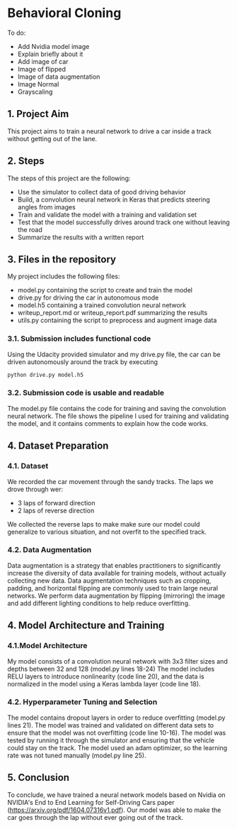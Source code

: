 # **Behavioral Cloning** 

To do:
* Add Nvidia model image
* Explain briefly about it
* Add image of car
* Image of flipped
* Image of data augmentation
* Image Normal
* Grayscaling


## 1. Project Aim

This project aims to train a neural network to drive a car inside a track without getting out of the lane.

## 2. Steps

The steps of this project are the following:
* Use the simulator to collect data of good driving behavior
* Build, a convolution neural network in Keras that predicts steering angles from images
* Train and validate the model with a training and validation set
* Test that the model successfully drives around track one without leaving the road
* Summarize the results with a written report


[//]: # (Image References)

[image1]: ./examples/placeholder.png "Model Visualization"
[image2]: ./examples/placeholder.png "Grayscaling"
[image3]: ./examples/placeholder_small.png "Recovery Image"
[image4]: ./examples/placeholder_small.png "Recovery Image"
[image5]: ./examples/placeholder_small.png "Recovery Image"
[image6]: ./examples/placeholder_small.png "Normal Image"
[image7]: ./examples/placeholder_small.png "Flipped Image"



## 3. Files in the repository

My project includes the following files:
* model.py containing the script to create and train the model
* drive.py for driving the car in autonomous mode
* model.h5 containing a trained convolution neural network 
* writeup_report.md or writeup_report.pdf summarizing the results
* utils.py containing the script to preprocess and augment image data

### 3.1. Submission includes functional code
Using the Udacity provided simulator and my drive.py file, the car can be driven autonomously around the track by executing 
```sh
python drive.py model.h5
```
### 3.2. Submission code is usable and readable

The model.py file contains the code for training and saving the convolution neural network. The file shows the pipeline I used for training and validating the model, and it contains comments to explain how the code works.

## 4. Dataset Preparation

### 4.1. Dataset

We recorded the car movement through the sandy tracks. The laps we drove through wer:
- 3 laps of forward direction
- 2 laps of reverse direction

We collected the reverse laps to make make sure our model could generalize to various situation, and not overfit to the specified track.

### 4.2. Data Augmentation

Data augmentation is a strategy that enables practitioners to significantly increase the diversity of data available for training models, without actually collecting new data. 
Data augmentation techniques such as cropping, padding, and horizontal flipping are commonly used to train large neural networks. We perform data augmentation by flipping (mirroring) the image and add different lighting conditions to help reduce overfitting.

## 4. Model Architecture and Training

###  4.1.Model Architecture

My model consists of a convolution neural network with 3x3 filter sizes and depths between 32 and 128 (model.py lines 18-24) 
The model includes RELU layers to introduce nonlinearity (code line 20), and the data is normalized in the model using a Keras lambda layer (code line 18). 

### 4.2. Hyperparameter Tuning and Selection 
The model contains dropout layers in order to reduce overfitting (model.py lines 21). 
The model was trained and validated on different data sets to ensure that the model was not overfitting (code line 10-16). The model was tested by running it through the simulator and ensuring that the vehicle could stay on the track.
The model used an adam optimizer, so the learning rate was not tuned manually (model.py line 25).

## 5. Conclusion

To conclude, we have trained a neural network models based on Nvidia on NVIDIA's End to End Learning for Self-Driving Cars paper (https://arxiv.org/pdf/1604.07316v1.pdf). Our model was able to make the car goes through the lap without ever going out of the track.





